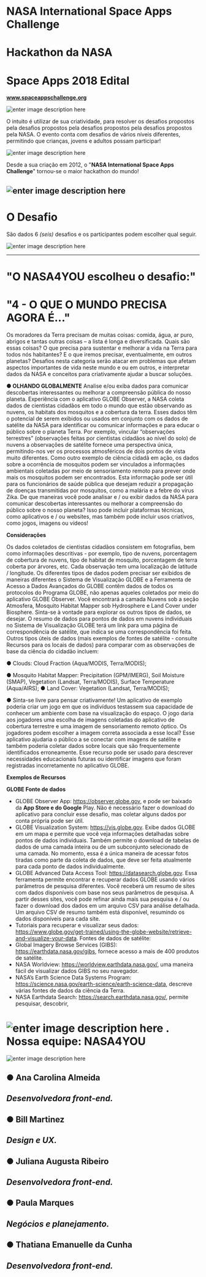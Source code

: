 ﻿**NASA International Space Apps Challenge**
==
**Hackathon da NASA**
==
Space Apps 2018 Edital
==

**www.spaceappschallenge.org**

![enter image description here](https://github.com/thatianaemanuelle/nasa_hackathon/blob/master/img/nasa%20-%20hackathon.png?raw=true)

O intuito é utilizar de sua criatividade, para resolver os desafios propostos pela desafios propostos pela desafios propostos pela desafios propostos pela NASA. O evento conta com desafios de vários níveis diferentes, permitindo que crianças, jovens e adultos possam participar!

![enter image description here](https://github.com/thatianaemanuelle/nasa_hackathon/blob/master/img/tela_01.png?raw=true)

Desde a sua criação em 2012, o "**NASA International Space Apps Challenge**" tornou-se o maior hackathon do mundo!

![enter image description here](https://github.com/thatianaemanuelle/nasa_hackathon/blob/master/img/tela_02.png?raw=true)
----------
**O Desafio**
=======
São dados 6 *(seis)* desafios e os participantes podem escolher qual seguir.

![enter image description here](https://github.com/thatianaemanuelle/nasa_hackathon/blob/master/img/tela_03.png?raw=true)


-------------------------------

**"O NASA4YOU escolheu o desafio:"**
=======



**"4 - O QUE O MUNDO PRECISA AGORA É..."**
=======

Os moradores da Terra precisam de muitas coisas: comida, água, ar puro, abrigos e tantas outras coisas – a lista é longa e diversificada. Quais são essas coisas? O que precisa para sustentar e melhorar a vida na Terra para todos nós habitantes? E o que iremos precisar, eventualmente, em outros planetas?
Desafios nesta categoria serão atacar em problemas que afetam aspectos importantes de vida neste mundo e ou em outros, e interpretar dados da NASA e conceitos para criativamente ajudar a buscar soluções.

**● OLHANDO GLOBALMENTE**
Analise e/ou exiba dados para comunicar descobertas interessantes ou melhorar a compreensão pública do nosso planeta.
Experiência com o aplicativo GLOBE Observer, a NASA coleta dados de cientistas cidadãos em todo o mundo que estão observando as nuvens, os habitats dos mosquitos e a cobertura da terra. Esses dados têm o potencial de serem exibidos ou usados em conjunto com os dados de satélite da NASA para identificar ou comunicar informações e para educar o público sobre o planeta Terra.
Por exemplo, vincular “observações terrestres” (observações feitas por cientistas cidadãos ao nível do solo) de nuvens a observações de satélite fornece uma perspectiva única, permitindo-nos ver os processos
atmosféricos de dois pontos de vista muito diferentes.
Como outro exemplo de ciência cidadã em ação, os dados sobre a ocorrência de mosquitos podem ser vinculados a informações ambientais coletadas por meio de sensoriamento remoto para prever onde mais
os mosquitos podem ser encontrados. Esta informação pode ser útil para os funcionários de saúde pública que desejam reduzir a propagação de doenças transmitidas por mosquitos, como a malária e a febre do vírus Zika.
De que maneiras você pode analisar e / ou exibir dados da NASA para comunicar descobertas interessantes ou melhorar a compreensão do público sobre o nosso planeta? Isso pode incluir plataformas técnicas, como aplicativos e / ou websites, mas também pode incluir usos criativos, como jogos, imagens ou vídeos!

**Considerações**

Os dados coletados de cientistas cidadãos consistem em fotografias, bem como informações descritivas - por exemplo, tipo de nuvens, porcentagem de cobertura de nuvens, tipo de habitat de mosquito, porcentagem de terra coberta por árvores, etc. Cada observação tem uma localização de latitude / longitude.
Os diferentes tipos de dados podem precisar ser exibidos de maneiras diferentes o Sistema de Visualização GLOBE e a Ferramenta de Acesso a Dados Avançados do GLOBE contêm dados de todos os protocolos do Programa GLOBE, não apenas aqueles coletados por meio do
aplicativo GLOBE Observer. Você encontrará a camada Nuvens sob a seção Atmosfera, Mosquito Habitat Mapper sob Hydrosphere e Land Cover under Biosphere. Sinta-se à vontade para explorar os outros tipos de
dados, se desejar.
O resumo de dados para pontos de dados em nuvens individuais no Sistema de Visualização GLOBE terá um link para uma página de correspondência de satélite, que indica se uma correspondência foi
feita. Outros tipos úteis de dados (mais exemplos de fontes de satélite - consulte Recursos para os locais de dados) para comparar com as observações de base da ciência do cidadão incluem:

● Clouds: Cloud Fraction (Aqua/MODIS, Terra/MODIS);

● Mosquito Habitat Mapper: Precipitation (GPM/IMERG), Soil Moisture (SMAP), Vegetation (Landsat, Terra/MODIS), Surface Temperature (Aqua/AIRS);
● Land Cover: Vegetation (Landsat, Terra/MODIS);

● Sinta-se livre para pensar criativamente! Um aplicativo de exemplo poderia criar um jogo em que os indivíduos testassem sua capacidade de conhecer um ambiente com base na visualização do espaço. O jogo daria aos jogadores uma escolha de imagens coletadas do aplicativo de cobertura terrestre e uma imagem de sensoriamento remoto óptico. Os jogadores podem escolher a imagem correta associada a esse local? Esse aplicativo ajudaria o público a se conectar com imagens de satélite e também poderia coletar dados sobre locais que são frequentemente identificados erroneamente. Esse recurso pode ser usado para descrever necessidades educacionais futuras ou identificar imagens que foram registradas incorretamente no aplicativo GLOBE.

**Exemplos de Recursos**

**GLOBE Fonte de dados**
- GLOBE Observer App: https://observer.globe.gov, e pode ser baixado da **App Store e do Google**
Play. Não é necessário fazer o download do aplicativo para concluir esse desafio, mas coletar alguns dados por conta própria pode ser útil.
- GLOBE Visualization System: https://vis.globe.gov. Exibe dados GLOBE em um mapa e permite que você veja informações detalhadas sobre pontos de dados individuais. Também permite o download de tabelas de dados de uma camada inteira ou de um subconjunto selecionado de uma camada. No momento, essa é a única maneira de acessar fotos tiradas como parte da coleta de dados, que deve ser feita atualmente para cada ponto de dados individualmente.
- GLOBE Advanced Data Access Tool: https://datasearch.globe.gov. Essa ferramenta permite encontrar e recuperar dados GLOBE usando vários parâmetros de pesquisa diferentes. Você receberá um resumo de sites com dados disponíveis com base nos seus parâmetros de pesquisa. A partir desses sites, você pode refinar ainda mais sua pesquisa e / ou fazer o download dos dados em um arquivo CSV para análise detalhada. Um arquivo CSV de resumo também está disponível, resumindo os dados disponíveis para cada site.
- Tutoriais para recuperar e visualizar seus dados:
https://www.globe.gov/get-trained/using-the-globe-website/retrieve-and-visualize-your-data.
Fontes de dados de satélite:
- Global Imagery Browse Services (GIBS): https://earthdata.nasa.gov/gibs, fornece acesso a mais de 400 produtos de satélite.
- NASA Worldview: https://worldview.earthdata.nasa.gov/, uma maneira fácil de visualizar dados GIBS no seu navegador.
- NASA’s Earth Science Data Systems Program:
https://science.nasa.gov/earth-science/earth-science-data, descreve várias fontes de dados da ciência da Terra.
- NASA Earthdata Search: https://search.earthdata.nasa.gov/, permite pesquisar, descobrir,

![enter image description here](https://github.com/thatianaemanuelle/nasa_hackathon/blob/master/img/tela_04.png?raw=true)
.
**Nossa equipe: NASA4YOU**
=======

![enter image description here](https://github.com/thatianaemanuelle/nasa_hackathon/blob/master/img/NASA4YOU-Blue-150.png?raw=true)


●  Ana Carolina Almeida
--
*Desenvolvedora front-end.*
-------------


●  Bill Martinez
-------------
*Design e UX.*
-------------

●   Juliana Augusta Ribeiro
-------------
*Desenvolvedora front-end.*
-------------

●   Paula Marques 
-------------
*Negócios e planejamento.*
-------------

●   Thatiana Emanuelle da Cunha
-------------
*Desenvolvedora front-end.*
-------------


